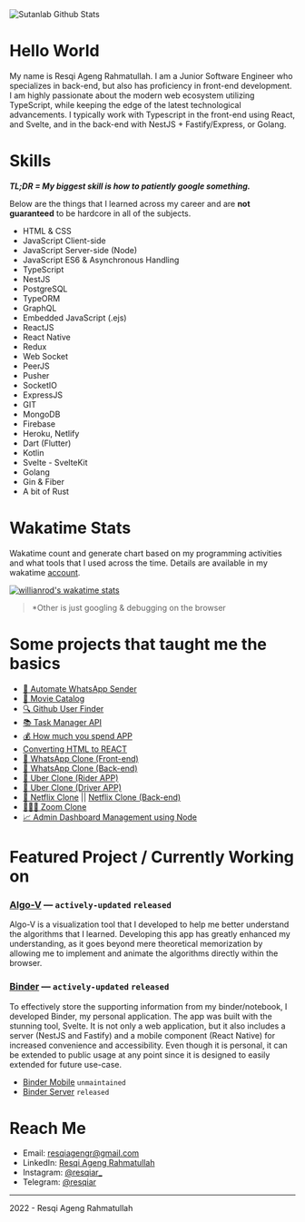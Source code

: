 <img src="https://github-readme-stats.vercel.app/api?username=resqiar&include_all_commits=true&count_private=true&show_icons=true&theme=midnight-purple" alt="Sutanlab Github Stats">

# Hello World 
My name is Resqi Ageng Rahmatullah. I am a Junior Software Engineer who specializes in back-end, but also has proficiency in front-end development. I am highly passionate about the modern web ecosystem utilizing TypeScript, while keeping the edge of the latest technological advancements. I typically work with Typescript in the front-end using React, and Svelte, and in the back-end with NestJS + Fastify/Express, or Golang.

# Skills
***TL;DR = My biggest skill is how to patiently google something.*** <br/>

Below are the things that I learned across my career and are **not guaranteed** to be hardcore in all of the subjects.

- HTML & CSS
- JavaScript Client-side
- JavaScript Server-side (Node)
- JavaScript ES6 & Asynchronous Handling
- TypeScript
- NestJS
- PostgreSQL
- TypeORM
- GraphQL
- Embedded JavaScript (.ejs)
- ReactJS
- React Native
- Redux
- Web Socket
- PeerJS
- Pusher 
- SocketIO
- ExpressJS
- GIT
- MongoDB
- Firebase
- Heroku, Netlify
- Dart (Flutter)
- Kotlin
- Svelte - SvelteKit
- Golang
- Gin & Fiber
- A bit of Rust

# Wakatime Stats
Wakatime count and generate chart based on my programming activities and what tools that I used across the time. Details are available in my wakatime [account](https://wakatime.com/@resqiar).

[![willianrod's wakatime stats](https://github-readme-stats.vercel.app/api/wakatime?username=resqiar&theme=midnight-purple&layout=compact)](https://github.com/anuraghazra/github-readme-stats)
> *Other is just googling & debugging on the browser

# Some projects that taught me the basics
- [💬 Automate WhatsApp Sender](https://github.com/resqiar/automate-wa-message)
- [🎥 Movie Catalog](https://github.com/resqiar/Simple-Movie-Catalog)
- [🔍 Github User Finder](https://github.com/resqiar/GithubUserFinder)
- [📚 Task Manager API](https://github.com/resqiar/Task-Manager-API)
- [💰 How much you spend APP](https://github.com/resqiar/How-Much-You-Spent-App)
- [Converting HTML to REACT](https://github.com/resqiar/Cube-Template)
- [💬 WhatsApp Clone (Front-end)](https://github.com/resqiar/cube-whatsapp-clone)
- [💬 WhatsApp Clone (Back-end)](https://github.com/resqiar/cube-whatsapp-backend)
- [🚗 Uber Clone (Rider APP)](https://github.com/resqiar/Letsjek-Rider)
- [🚗 Uber Clone (Driver APP)](https://github.com/resqiar/LetsJek-Driver)
- [🎥 Netflix Clone](https://github.com/resqiar/Netflix-clone) || [Netflix Clone (Back-end)](https://github.com/resqiar/Netflix-clone-server)
- [🧑‍🤝‍🧑 Zoom Clone](https://github.com/resqiar/cube-video-sharing) 
- [📈 Admin Dashboard Management using Node](https://github.com/resqiar/staycation-backend)

# Featured Project / Currently Working on
### [Algo-V](https://github.com/resqiar/algo-visualization) — `actively-updated` `released`
Algo-V is a visualization tool that I developed to help me better understand the algorithms that I learned. Developing this app has greatly enhanced my understanding, as it goes beyond mere theoretical memorization by allowing me to implement and animate the algorithms directly within the browser.

### [Binder](https://github.com/resqiar/binder) — `actively-updated` `released`
To effectively store the supporting information from my binder/notebook, I developed Binder, my personal application.
The app was built with the stunning tool, Svelte. It is not only a web application, but it also includes a server (NestJS and Fastify) and a mobile component (React Native) for increased convenience and accessibility. Even though it is personal, it can be extended to public usage at any point since it is designed to easily extended for future use-case. 
* [Binder Mobile](https://github.com/resqiar/binder-app) `unmaintained`
* [Binder Server](https://github.com/resqiar/binder-server) `released`

# Reach Me
- Email: [resqiagengr@gmail.com](mailto:resqiagengr@gmail.com)
- LinkedIn: [Resqi Ageng Rahmatullah](www.linkedin.com/in/resqi-ageng-rahmatullah-8692911a5)
- Instagram: [@resqiar_](https://www.instagram.com/resqiar_)
- Telegram: [@resqiar](https://t.me/resqiar)

---
2022 - Resqi Ageng Rahmatullah

